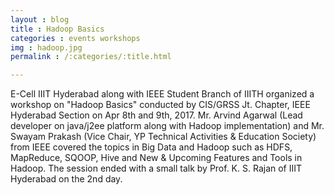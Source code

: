 ```yaml
---
layout : blog
title : Hadoop Basics
categories : events workshops
img : hadoop.jpg 
permalink : /:categories/:title.html

---
```

E-Cell IIIT Hyderabad along with IEEE Student Branch of IIITH organized a workshop on "Hadoop Basics" conducted by CIS/GRSS Jt. Chapter, IEEE Hyderabad Section on Apr 8th and 9th, 2017. Mr. Arvind Agarwal (Lead developer on java/j2ee platform along with Hadoop implementation) and Mr. Swayam Prakash (Vice Chair, YP Technical Activities & Education Society) from IEEE covered the topics in Big Data and Hadoop such as HDFS, MapReduce, SQOOP, Hive and New & Upcoming Features and Tools in Hadoop. The session ended with a small talk by Prof. K. S. Rajan of IIIT Hyderabad on the 2nd day. 